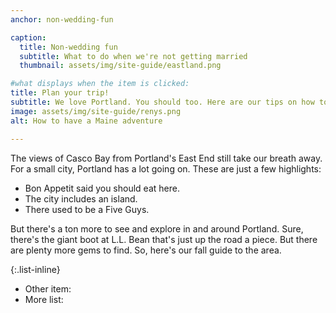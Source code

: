 ```yaml
---
anchor: non-wedding-fun

caption:
  title: Non-wedding fun
  subtitle: What to do when we're not getting married
  thumbnail: assets/img/site-guide/eastland.png

#what displays when the item is clicked:
title: Plan your trip!
subtitle: We love Portland. You should too. Here are our tips on how to plan _your_ Maine adventure.
image: assets/img/site-guide/renys.png
alt: How to have a Maine adventure

---
```

The views of Casco Bay from Portland's East End still take our breath away. For a small city, Portland has a lot going on. These are just a few highlights:

* Bon Appetit said you should eat here.
* The city includes an island.
* There used to be a Five Guys.

But there's a ton more to see and explore in and around Portland. Sure, there's the giant boot at L.L. Bean that's just up the road a piece. But there are plenty more gems to find. So, here's our fall guide to the area.

{:.list-inline}
- Other item:
- More list:
